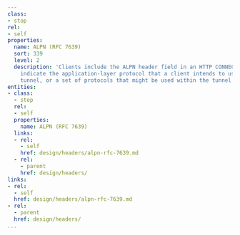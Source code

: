 ```yaml
---
class:
- stop
rel:
- self
properties:
  name: ALPN (RFC 7639)
  sort: 339
  level: 2
  description: 'Clients include the ALPN header field in an HTTP CONNECT request to
    indicate the application-layer protocol that a client intends to use within the
    tunnel, or a set of protocols that might be used within the tunnel. '
entities:
- class:
  - stop
  rel:
  - self
  properties:
    name: ALPN (RFC 7639)
  links:
  - rel:
    - self
    href: design/headers/alpn-rfc-7639.md
  - rel:
    - parent
    href: design/headers/
links:
- rel:
  - self
  href: design/headers/alpn-rfc-7639.md
- rel:
  - parent
  href: design/headers/
...
```

